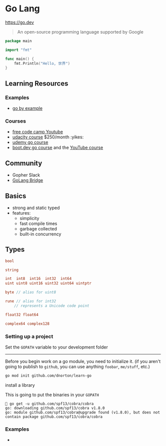 # Go Lang

<https://go.dev>

> An open-source programming language supported by Google

```go
package main

import "fmt"

func main() {
	fmt.Println("Hello, 世界")
}
```


## Learning Resources 

### Examples 

- [go by example](https://gobyexample.com/)

### Courses

- [free code camp Youtube](https://www.youtube.com/watch?v=YS4e4q9oBaU&t=288s)
- [udacity course](https://www.udacity.com/course/golang--cd11970) $250/month :yikes:
- [udemy go course](https://www.udemy.com/course/learn-go-the-complete-bootcamp-course-golang/learn/lecture/11665012?start=0#overview)
- [boot.dev go course](https://www.boot.dev/assignments/162d016b-c9b3-4a14-9be2-fd22c74c5710) and the [YouTube course](https://www.youtube.com/watch?v=un6ZyFkqFKo&t=712)

## Community

- Gopher Slack
- [GoLang Bridge](https://golangbridge.org)

## Basics

- strong and static typed
- features:
  * simplicity
  * fast compile times
  * garbage collected
  * built-in concurrency

## Types

```go
bool

string

int  int8  int16  int32  int64
uint uint8 uint16 uint32 uint64 uintptr

byte // alias for uint8

rune // alias for int32
    // represents a Unicode code point

float32 float64

complex64 complex128
```

### Setting up a project

Set the `GOPATH` variable to your development folder

------

Before you begin work on a go module, you need to initialize it.
(if you aren't going to publish to `github`, you can use anything `foobar`, `me/stuff`, etc.)

```bash
go mod init github.com/dnorton/learn-go
```

install a library

This is going to put the binaries in your `GOPATH`

```
 go get -u github.com/spf13/cobra/cobra
go: downloading github.com/spf13/cobra v1.8.0
go: module github.com/spf13/cobra@upgrade found (v1.8.0), but does not contain package github.com/spf13/cobra/cobra
```

### Examples

- [ ](https://github.com/golang/example/blob/master/helloserver/server.go)
